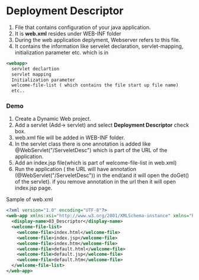 # Deployment Descriptor

1. File that contains configuration of your java application.
2. It is <b>web.xml</b> resides under WEB-INF folder
3. During the web application deplyment, Webserver refers to this file.
4. It contains the information like servelet declaration, servlet-mapping, initialization parameter etc. which is in <webapp> </webapp>
```xml
<webapp>
  servlet declartion
  servlet mapping
  Initialization parameter
  welcome-file-list ( which contains the file start up file name)
  etc..
```
### Demo
1. Create a Dynamic Web project. 
2. Add a servlet (Add-> servlet) and select <b>Deployment Descriptor</b> check box.
3. web.xml file will be added in WEB-INF folder.
4. In the servlet class there is one annotation is added like @WebServlet("/ServeletDesc") which is part of the URL of the application.
5. Add an index.jsp file(which is part of welcome-file-list in web.xml)
6. Run the application ( the URL will have annotation (@WebServlet("/ServeletDesc")) in the end(and it will open the doGet() of the servlet). if you remove annotation in the url then it will open index.jsp page.
 
Sample of web.xml  
```xml
<?xml version="1.0" encoding="UTF-8"?>
<web-app xmlns:xsi="http://www.w3.org/2001/XMLSchema-instance" xmlns="http://xmlns.jcp.org/xml/ns/javaee" xsi:schemaLocation="http://xmlns.jcp.org/xml/ns/javaee http://xmlns.jcp.org/xml/ns/javaee/web-app_4_0.xsd" id="WebApp_ID" version="4.0">
  <display-name>03_Descriptor</display-name>
  <welcome-file-list>
    <welcome-file>index.html</welcome-file>
    <welcome-file>index.jsp</welcome-file>
    <welcome-file>index.htm</welcome-file>
    <welcome-file>default.html</welcome-file>
    <welcome-file>default.jsp</welcome-file>
    <welcome-file>default.htm</welcome-file>
  </welcome-file-list>
</web-app>
```
